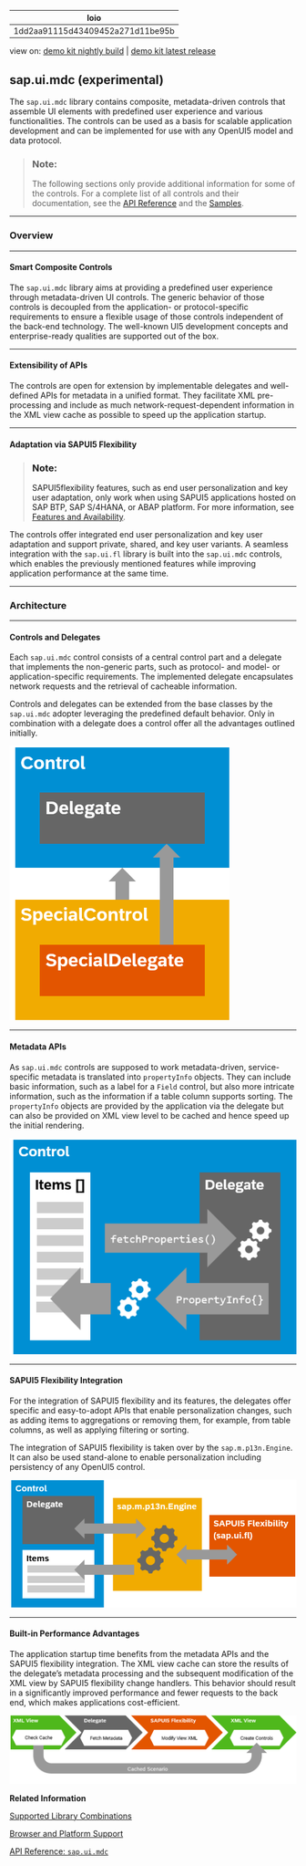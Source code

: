 <!-- loio1dd2aa91115d43409452a271d11be95b -->

| loio |
| -----|
| 1dd2aa91115d43409452a271d11be95b |

<div id="loio">

view on: [demo kit nightly build](https://sdk.openui5.org/nightly/#/topic/1dd2aa91115d43409452a271d11be95b) | [demo kit latest release](https://sdk.openui5.org/topic/1dd2aa91115d43409452a271d11be95b)</div>

## sap.ui.mdc \(experimental\)

The `sap.ui.mdc` library contains composite, metadata-driven controls that assemble UI elements with predefined user experience and various functionalities. The controls can be used as a basis for scalable application development and can be implemented for use with any OpenUI5 model and data protocol.

> ### Note:  
> The following sections only provide additional information for some of the controls. For a complete list of all controls and their documentation, see the [API Reference](https://sdk.openui5.org/api) and the [Samples](https://sdk.openui5.org/controls). 

***

<a name="loio1dd2aa91115d43409452a271d11be95b__section_y3w_kvf_qxb"/>

### Overview

***

#### Smart Composite Controls

The `sap.ui.mdc` library aims at providing a predefined user experience through metadata-driven UI controls. The generic behavior of those controls is decoupled from the application- or protocol-specific requirements to ensure a flexible usage of those controls independent of the back-end technology. The well-known UI5 development concepts and enterprise-ready qualities are supported out of the box.

***

#### Extensibility of APIs

The controls are open for extension by implementable delegates and well-defined APIs for metadata in a unified format. They facilitate XML pre-processing and include as much network-request-dependent information in the XML view cache as possible to speed up the application startup.

***

#### Adaptation via SAPUI5 Flexibility

> ### Note:  
> SAPUI5flexibility features, such as end user personalization and key user adaptation, only work when using SAPUI5 applications hosted on SAP BTP, SAP S/4HANA, or ABAP platform. For more information, see [Features and Availability](https://help.sap.com/docs/UI5_FLEXIBILITY/430e2c1a4ff241bc8162df4bf51e0730/41ada93054994698ab9067855bb85fe1.html).

The controls offer integrated end user personalization and key user adaptation and support private, shared, and key user variants. A seamless integration with the `sap.ui.fl` library is built into the `sap.ui.mdc` controls, which enables the previously mentioned features while improving application performance at the same time.

***

<a name="loio1dd2aa91115d43409452a271d11be95b__section_hg5_2dm_qxb"/>

### Architecture

***

#### Controls and Delegates

Each `sap.ui.mdc` control consists of a central control part and a delegate that implements the non-generic parts, such as protocol- and model- or application-specific requirements. The implemented delegate encapsulates network requests and the retrieval of cacheable information.

Controls and delegates can be extended from the base classes by the `sap.ui.mdc` adopter leveraging the predefined default behavior. Only in combination with a delegate does a control offer all the advantages outlined initially.

 ![Each control needs to be used in combination with a delegate. Controls and their related delegates form a unit that can then be used as described and together with other controls.](images/loio175859c197a7491d91ab81c09b3104d1_LowRes.png) 

***

#### Metadata APIs

As `sap.ui.mdc` controls are supposed to work metadata-driven, service-specific metadata is translated into `propertyInfo` objects. They can include basic information, such as a label for a `Field` control, but also more intricate information, such as the information if a table column supports sorting. The `propertyInfo` objects are provided by the application via the delegate but can also be provided on XML view level to be cached and hence speed up the initial rendering.

 ![](images/loioa36e1106565d48c08b10fafca377f66a_LowRes.png) 

***

####  SAPUI5 Flexibility Integration

For the integration of SAPUI5 flexibility and its features, the delegates offer specific and easy-to-adopt APIs that enable personalization changes, such as adding items to aggregations or removing them, for example, from table columns, as well as applying filtering or sorting.

The integration of SAPUI5 flexibility is taken over by the `sap.m.p13n.Engine`. It can also be used stand-alone to enable personalization including persistency of any OpenUI5 control.

 ![The controls and their delegates work together with the sap.m.p13n.Engine and SAPUI5 flexibility and the sap.ui.fl library to enable personalization.](images/loio82a3a3262e9c42c59b0a3ac1e15f73e5_LowRes.png) 

***

#### Built-in Performance Advantages

The application startup time benefits from the metadata APIs and the SAPUI5 flexibility integration. The XML view cache can store the results of the delegate’s metadata processing and the subsequent modification of the XML view by SAPUI5 flexibility change handlers. This behavior should result in a significantly improved performance and fewer requests to the back end, which makes applications cost-efficient.

 ![Based on the cache check in the XML view, the delegate fetches the metadata. After that, the XML view is modified by SAPUI5 flexibility, which results in the creation of a control of the XML view, which uses the cached scenario for this.](images/loio7a21af4655af428f8791f31a98c89513_LowRes.png) 

**Related Information**  


[Supported Library Combinations](Supported_Library_Combinations_363cd16.md "OpenUI5 provides a set of JavaScript and CSS libraries, which can be combined in an application using the combinations that are supported.")

[Browser and Platform Support](Browser_and_Platform_Support_74b59ef.md "Here you can find information on the browser and platform support for the OpenUI5 libraries on iOS, Android, macOS, and Windows platforms.")

[API Reference: `sap.ui.mdc`](https://sdk.openui5.org/api/sap.ui.mdc)

